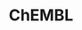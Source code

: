 ---
bigquery: https://console.cloud.google.com/bigquery?p=patents-public-data&d=ebi_chembl&page=dataset
citation: '"The ChEMBL database in 2017." Anna Gaulton, Anne Hersey, Michał Nowotka,
  A Patrícia Bento, Jon Chambers, David Mendez, Prudence Mutowo, Francis Atkinson,
  Louisa J Bellis, Elena Cibrián-Uhalte, Mark Davies, Nathan Dedman, Anneli Karlsson,
  María Paula Magariños, John P Overington, George Papadatos, Ines Smit, Andrew R
  Leach Nucleic acids Research (2017) 45 (Database Issue), D945-D954'
contributors: European Bioinformatics Institute
cost: None
description: ChEMBL Data is a manually curated database of small molecules used in
  drug discovery, including information about existing patented drugs.
documentation: 'schema: https://www.ebi.ac.uk/chembl/db_schema


  '
last_edit: 04/09/2022, 02:45:58
location: https://console.cloud.google.com/marketplace/product/google_patents_public_datasets/chembl
maintained_by: EMBL-EBI, an outstation of European Molecular Biology Laboratory
related_publications: '

  ChEMBL: towards direct deposition of bioassay data.


  Mendez D, Gaulton A, Bento AP, Chambers J, De Veij M, Félix E, Magariños MP, Mosquera
  JF, Mutowo P, Nowotka M, Gordillo-Marañón M, Hunter F, Junco L, Mugumbate G, Rodriguez-Lopez
  M, Atkinson F, Bosc N, Radoux CJ, Segura-Cabrera A, Hersey A, Leach AR.


  — Nucleic Acids Res. 2019; 47(D1):D930-D940. doi: 10.1093/nar/gky1075

  '
schema_fields:
- uo_units
- class_level
- doc_type
- last_page
- value
- usan_stem_definition
- helm_notation
- orig_description
- chembl_id
- withdrawn_flag
- prediction_method
- parent_go_id
- assay_strain
- job_id
- comments
- cell_source_tax_id
- inorganic_flag
- hba
- l6
- updated_on
- chirality
- sequence
- hbd
- canonical_smiles
- mol_irac_id
- published_value
- indication_class
- predbind_id
- site_id
- standard_inchi
- warning_year
- stat
- cpd_str_alert_id
- domain_id
- idx
- aromatic_rings
- priority
- first_in_class
- pathway_id
- mechanism_of_action
- strength
- smarts
- log_id
- standard_value
- alert_name
- comp_go_id
- ddd_units
- ref_type
- cidx
- full_molformula
- availability_type
- l2
- title
- bao_id
- num_lipinski_ro5_violations
- standard_upper_value
- mechanism_comment
- record_id
- sei
- hba_lipinski
- targcomp_id
- previous_company
- binding_site_comment
- name
- acd_most_bpka
- units
- clo_id
- indref_id
- bao_endpoint
- relationship_type
- who_extra
- mw_monoisotopic
- metref_id
- mutation
- data_validity_comment
- src_assay_id
- patent_expire_date
- alogp
- warning_country
- ref_url
- standard_units
- target_type
- end_position
- assay_source
- level4_description
- met_conversion
- warning_id
- enzyme_name
- definition
- compd_id
- atc_code
- mol_frac_id
- mecref_id
- journal
- chebi_par_id
- go_id
- accession
- delist_flag
- component_id
- hrac_code
- co_stem_id
- cl_lincs_id
- ridx
- rgid
- compound_name
- prodrug
- tax_id
- domain_type
- trade_name
- approval_date
- standard_type
- mc_target_accession
- dosage_form
- comp_class_id
- frac_code
- short_name
- volume
- component_synonym
- actsm_id
- src_compound_id
- direct_interaction
- enzyme_tid
- withdrawn_year
- synonyms
- entity_id
- updated_by
- irac_class_id
- met_comment
- as_id
- warning_type
- formulation_id
- standard_inchi_key
- submission_date
- assay_type
- usan_substem
- acd_logd
- species_group_flag
- l3
- level2
- isoform
- protein_class_synonym
- frac_class_id
- confidence
- alert_id
- oc_id
- drug_record_id
- cx_most_apka
- alert_set_id
- aidx
- mc_tax_id
- mesh_heading
- action_type
- tissue_id
- year
- pathway_key
- smid
- src_short_name
- site_name
- assay_organism
- level2_description
- bao_format
- lle
- homologue
- assay_param_id
- l4
- cx_logd
- molecular_mechanism
- first_page
- parent_id
- publication_number
- topical
- warnref_id
- entity_type
- uberon_id
- parenteral
- ddd_comment
- ad_type
- activity_id
- doi
- molsyn_id
- result_flag
- syn_type
- company
- ddd_value
- product_id
- mc_target_name
- pubmed_id
- src_id
- drugind_id
- who_name
- withdrawn_class
- ref_id
- src_description
- variant_id
- stem
- molecule_type
- patent_use_code
- start_position
- downgraded
- published_units
- pref_name
- mol_atc_id
- country
- major_class
- molfile
- protein_class_desc
- cx_logp
- heavy_atoms
- ddd_id
- parameter_type
- abstract
- molecular_species
- description
- cx_most_bpka
- domain_description
- dosed_ingredient
- level1
- cell_source_organism
- cell_description
- ddd_admr
- creation_date
- upper_value
- level1_description
- innovator_company
- assay_tissue
- applicant_full_name
- metabolite_record_id
- cell_source_tissue
- targrel_id
- mw_freebase
- oral
- polymer_flag
- natural_product
- class_type
- confidence_score
- ro3_pass
- target_desc
- level3_description
- disease_efficacy
- tbl
- prod_pat_id
- curated_by
- parent_type
- substrate_record_id
- assay_class_id
- structure_type
- type
- label
- drug_product_flag
- bto_id
- normal_range_min
- pchembl_value
- irac_code
- cellosaurus_id
- acd_most_apka
- source_domain_id
- last_active
- assay_desc
- black_box_warning
- relationship_desc
- met_id
- l5
- status
- full_mwt
- hrac_class_id
- cell_name
- bei
- db_version
- toid
- ap_id
- qudt_units
- standard_relation
- parameter_value
- version
- usan_year
- domain_name
- db_source
- therapeutic_flag
- route
- relationship
- cell_id
- res_stem_id
- sitecomp_id
- standard_text_value
- num_alerts
- standard_flag
- mol_hrac_id
- path
- annotation
- activity_count
- published_relation
- l8
- potential_duplicate
- issue
- text_value
- std_act_id
- curation_comment
- acd_logp
- compound_key
- assay_category
- published_type
- mesh_id
- tid
- caloha_id
- selectivity_comment
- l7
- related_tid
- max_phase_for_ind
- sequence_md5sum
- hbd_lipinski
- target_mapping
- efo_term
- level3
- level4
- research_stem
- active_ingredient
- normal_range_max
- authors
- active_molregno
- assay_subcellular_fraction
- qed_weighted
- efo_id
- max_phase
- set_name
- psa
- protclasssyn_id
- component_type
- patent_no
- relation
- doc_id
- cell_ontology_id
- parent_molregno
- l1
- ingredient
- compsyn_id
- mec_id
- withdrawn_country
- assay_test_type
- assay_tax_id
- activity_comment
- le
- rtb
- level5
- warning_class
- site_residues
- nda_type
- mc_target_type
- protein_class_id
- biocomp_id
- usan_stem
- organism
- subgroup
- source
- first_approval
- assay_id
- assay_cell_type
- molregno
- usan_stem_id
- patent_id
- aspect
- drug_substance_flag
- withdrawn_reason
- ass_cls_map_id
- num_ro5_violations
- tid_fixed
- warning_description
- stem_class
- mc_organism
shortname: chembl
tags:
- biotechnology
- health
- chemical
- bioinformatics
- medical
terms_of_use: CC BY-SA 3.0
title: ChEMBL
uuid: e232a192-965c-4ec9-904c-155b6dfe56c5
---